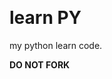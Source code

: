 ![[](https://www.gnu.org/software/emacs/)](https://img.shields.io/badge/Built%20With-Emacs-F596AA.svg)
![[](https://gitee.com/ReimuXMX/XMXE)](https://img.shields.io/badge/Built%20With-XMXE-F596AA.svg)
# learn PY

my python learn code.

**DO NOT FORK**
